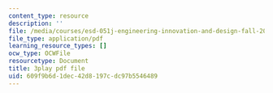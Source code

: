 ```yaml
---
content_type: resource
description: ''
file: /media/courses/esd-051j-engineering-innovation-and-design-fall-2012/609f9b6d1dec42d8197cdc97b5546489_zY6Xf87GAyg.pdf
file_type: application/pdf
learning_resource_types: []
ocw_type: OCWFile
resourcetype: Document
title: 3play pdf file
uid: 609f9b6d-1dec-42d8-197c-dc97b5546489
---
```

